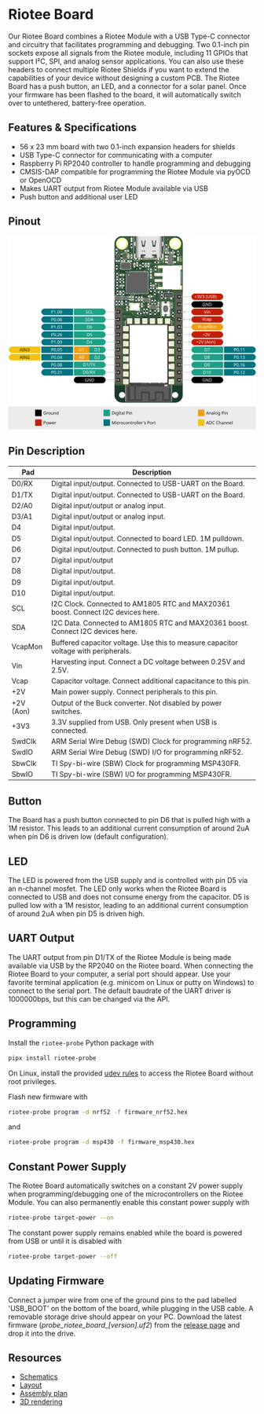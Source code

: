 # Riotee Board


Our Riotee Board combines a Riotee Module with a USB Type-C connector and circuitry that facilitates programming and debugging. Two 0.1-inch pin sockets expose all signals from the Riotee module, including 11 GPIOs that support I²C, SPI, and analog sensor applications. You can also use these headers to connect multiple Riotee Shields if you want to extend the capabilities of your device without designing a custom PCB. The Riotee Board has a push button, an LED, and a connector for a solar panel. Once your firmware has been flashed to the board, it will automatically switch over to untethered, battery-free operation.

## Features & Specifications

- 56 x 23 mm board with two 0.1-inch expansion headers for shields
- USB Type-C connector for communicating with a computer
- Raspberry Pi RP2040 controller to handle programming and debugging 
- CMSIS-DAP compatible for programming the Riotee Module via pyOCD or OpenOCD
- Makes UART output from Riotee Module available via USB
- Push button and additional user LED

## Pinout

![Board Pinout](./img/riotee-board-pinout.svg)

## Pin Description


| Pad        | Description                                                                         |
|------------|-------------------------------------------------------------------------------------|
| D0/RX      | Digital input/output. Connected to USB-UART on the Board.                           |
| D1/TX      | Digital input/output. Connected to USB-UART on the Board.                           |
| D2/A0      | Digital input/output or analog input.                                               |
| D3/A1      | Digital input/output or analog input.                                               |
| D4         | Digital input/output.                                                               |
| D5         | Digital input/output. Connected to board LED. 1M pulldown.                          |
| D6         | Digital input/output. Connected to push button. 1M pullup.                          |
| D7         | Digital input/output                                                                |
| D8         | Digital input/output.                                                               |
| D9         | Digital input/output.                                                               |
| D10        | Digital input/output.                                                               |
| SCL        | I2C Clock. Connected to AM1805 RTC and MAX20361 boost. Connect I2C devices here.    |
| SDA        | I2C Data. Connected to AM1805 RTC and MAX20361 boost. Connect I2C devices here.     |
| VcapMon    | Buffered capacitor voltage. Use this to measure capacitor voltage with peripherals. |
| Vin        | Harvesting input. Connect a DC voltage between 0.25V and 2.5V.                      |
| Vcap       | Capacitor voltage. Connect additional capacitance to this pin.                      |
| +2V        | Main power supply. Connect peripherals to this pin.                                 |
| +2V (Aon)  | Output of the Buck converter. Not disabled by power switches.                       |
| +3V3       | 3.3V supplied from USB. Only present when USB is connected.                         |
| SwdClk     | ARM Serial Wire Debug (SWD) Clock for programming nRF52.                            |
| SwdIO      | ARM Serial Wire Debug (SWD) I/O for programming nRF52.                              |
| SbwClk     | TI Spy-bi-wire (SBW) Clock for programming MSP430FR.                                |
| SbwIO      | TI Spy-bi-wire (SBW) I/O for programming MSP430FR.                                  |

## Button

The Board has a push button connected to pin D6 that is pulled high with a 1M resistor.
This leads to an additional current consumption of around 2uA when pin D6 is driven low (default configuration).

## LED

The LED is powered from the USB supply and is controlled with pin D5 via an n-channel mosfet.
The LED only works when the Riotee Board is connected to USB and does not consume energy from the capacitor.
D5 is pulled low with a 1M resistor, leading to an additional current consumption of around 2uA when pin D5 is driven high.

## UART Output

The UART output from pin D1/TX of the Riotee Module is being made available via USB by the RP2040 on the Riotee board.
When connecting the Riotee Board to your computer, a serial port should appear.
Use your favorite terminal application (e.g. minicom on Linux or putty on Windows) to connect to the serial port.
The default baudrate of the UART driver is 1000000bps, but this can be changed via the API.

## Programming

Install the `riotee-probe` Python package with

```bash
pipx install riotee-probe
```

On Linux, install the provided [udev rules](https://github.com/NessieCircuits/Riotee_ProbeSoftware#udev-rules-(linux)) to access the Riotee Board without root privileges.

Flash new firmware with

```bash
riotee-probe program -d nrf52 -f firmware_nrf52.hex
```

and 

```bash
riotee-probe program -d msp430 -f firmware_msp430.hex
```

## Constant Power Supply

The Riotee Board automatically switches on a constant 2V power supply when programming/debugging one of the microcontrollers on the Riotee Module.
You can also permanently enable this constant power supply with

```bash
riotee-probe target-power --on
```

The constant power supply remains enabled while the board is powered from USB or until it is disabled with

```bash
riotee-probe target-power --off
```

## Updating Firmware

Connect a jumper wire from one of the ground pins to the pad labelled 'USB_BOOT' on the bottom of the board, while plugging in the USB cable.
A removable storage drive should appear on your PC.
Download the latest firmware (*probe_riotee_board_[version].uf2*) from the [release page](https://github.com/NessieCircuits/Riotee_ProbeSoftware/releases/latest) and drop it into the drive.

## Resources
 - [Schematics](https://www.riotee.nessie-circuits.de/artifacts/board/latest/schematics.pdf)
 - [Layout](https://www.riotee.nessie-circuits.de/artifacts/board/latest/pcb.pdf)
 - [Assembly plan](https://www.riotee.nessie-circuits.de/artifacts/board/latest/assembly.pdf)
 - [3D rendering](https://www.riotee.nessie-circuits.de/artifacts/board/latest/3drendering.png)